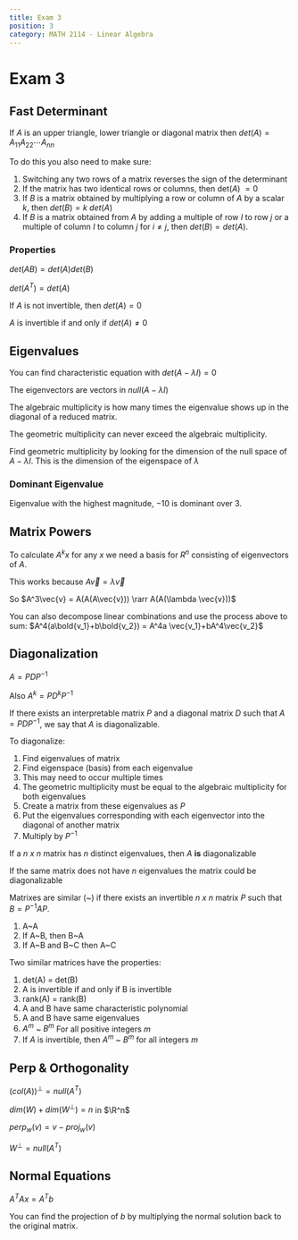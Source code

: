 ```yaml
---
title: Exam 3
position: 3
category: MATH 2114 - Linear Algebra
---
```


# Exam 3

## Fast Determinant

If *A* is an upper triangle, lower triangle or diagonal matrix then
$det(A) = A_{11}A_{22} \cdots A_{nn}$

To do this you also need to make sure:

1. Switching any two rows of a matrix reverses the sign of the determinant
2. If the matrix has two identical rows or columns, then det(*A*) $=0$
3. If *B* is a matrix obtained by multiplying a row or column of *A* by a scalar *k*, then $det(B) = k\ det(A)$
4. If *B* is a matrix obtained from *A* by adding a multiple of row *I* to row *j* or a multiple of column *I* to column *j* for $i\neq j,$ then $det(B) = det(A)$.

### Properties

$det(AB) = det(A)det(B)$

$det(A^T) = det(A)$

If *A* is not invertible, then $det(A) = 0$

*A* is invertible if and only if $det(A) \neq 0$

## Eigenvalues

You can find characteristic equation with $det(A- \lambda I) =0$

The eigenvectors are vectors in $null(A - \lambda I)$

The algebraic multiplicity is how many times the eigenvalue shows up in the diagonal of a reduced matrix.

The geometric multiplicity can never exceed the algebraic multiplicity.

Find geometric multiplicity by looking for the dimension of the null space of $A-\lambda I$. This is the dimension of the eigenspace of $\lambda$

### Dominant Eigenvalue

Eigenvalue with the highest magnitude, $-10$ is dominant over $3$.

## Matrix Powers

To calculate $A^k x$ for any $x$ we need a basis for $R^n$ consisting of eigenvectors of *A*.

This works because $A\vec{v} = \lambda \vec{v}$

So $A^3\vec{v} = A(A(A\vec{v})) \rarr A(A(\lambda \vec{v}))$ 

You can also decompose linear combinations and use the process above to sum: $A^4(a\bold{v_1}+b\bold{v_2}) = A^4a \vec{v_1}+bA^4\vec{v_2}$

## Diagonalization

$A=PDP^{-1}$

Also $A^k = PD^k P ^{-1}$

If there exists an interpretable matrix *P* and a diagonal matrix *D* such that $A=PDP^{-1}$, we say that *A* is diagonalizable.

To diagonalize:

1. Find eigenvalues of matrix 
2. Find eigenspace (basis) from each eigenvalue
3. This may need to occur multiple times
4. The geometric multiplicity must be equal to the algebraic multiplicity for both eigenvalues
5. Create a matrix from these eigenvalues as *P*
6. Put the eigenvalues corresponding with each eigenvector into the diagonal of another matrix
7. Multiply by $P^{-1}$

If a *n x n* matrix has *n* distinct eigenvalues, then *A* **is** diagonalizable

If the same matrix does not have *n* eigenvalues the matrix could be diagonalizable

Matrixes are similar (~) if there exists an invertible *n x n* matrix *P* such that $B=P^{-1}AP$. 

1. A~A
2. If A~B, then B~A
3. If A~B and B~C then A~C

Two similar matrices have the properties:

1. det(A) = det(B)
2. A is invertible if and only if B is invertible
3. rank(A) = rank(B)
4. A and B have same characteristic polynomial
5. A and B have same eigenvalues
6. $A^m$ ~ $B^m$ For all positive integers *m*
7. If *A* is invertible, then $A^m$ ~ $B^m$ for all integers *m*

## Perp & Orthogonality

$(col(A))^\perp = null(A^T)$

$dim(W) + dim(W^{\perp}) = n$ in $\R^n$

$perp_{w}(v) = v-proj_w(v)$

$W^\perp = null(A^T)$

## Normal Equations

$A^T Ax = A^T b$

You can find the projection of *b* by multiplying the normal solution back to the original matrix.